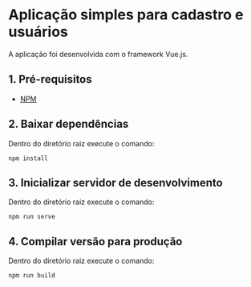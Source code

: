 # Aplicação simples para cadastro e usuários

A aplicação foi desenvolvida com o framework Vue.js.

## 1. Pré-requisitos

- [NPM](https://www.npmjs.com/get-npm)

## 2. Baixar dependências

Dentro do diretório raiz execute o comando:

```
npm install
```

## 3. Inicializar servidor de desenvolvimento

Dentro do diretório raiz execute o comando:
```
npm run serve
```

## 4. Compilar versão para produção

Dentro do diretório raiz execute o comando:
```
npm run build
```
